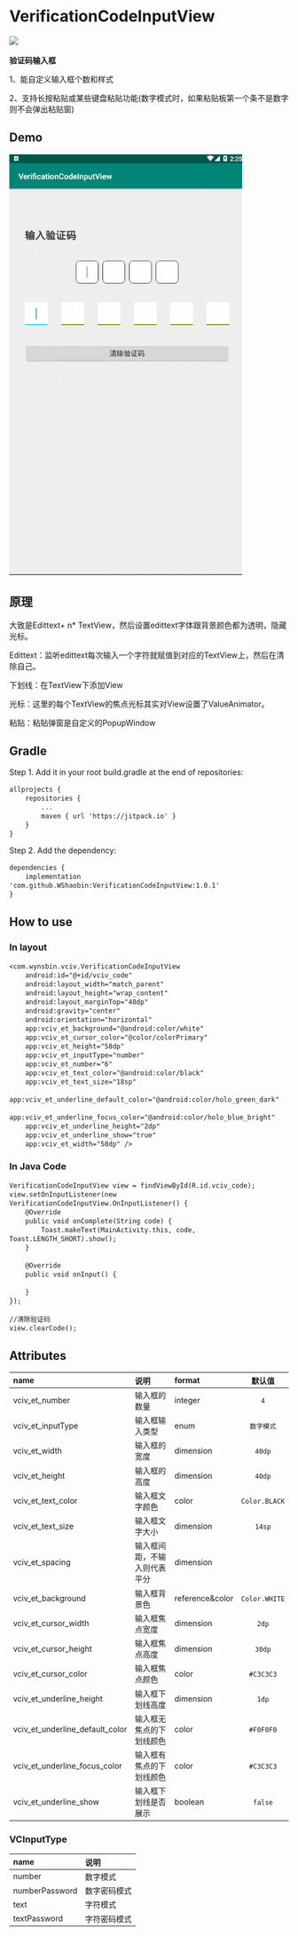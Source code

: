 # VerificationCodeInputView

[![](https://jitpack.io/v/WShaobin/VerificationCodeInputView.svg)](https://jitpack.io/#WShaobin/VerificationCodeInputView)

**验证码输入框**

1、能自定义输入框个数和样式

2、支持长按粘贴或某些键盘粘贴功能(数字模式时，如果粘贴板第一个条不是数字则不会弹出粘贴窗)

## Demo

![](https://github.com/WShaobin/VerificationCodeInputView/blob/master/gif/GIF.gif)

## 原理

大致是Edittext+ n* TextView，然后设置edittext字体跟背景颜色都为透明，隐藏光标。

Edittext：监听edittext每次输入一个字符就赋值到对应的TextView上，然后在清除自己。

下划线：在TextView下添加View

光标：这里的每个TextView的焦点光标其实对View设置了ValueAnimator。

粘贴：粘贴弹窗是自定义的PopupWindow

## Gradle

Step 1. Add it in your root build.gradle at the end of repositories:

```
allprojects {
	repositories {
		...
		maven { url 'https://jitpack.io' }
	}
}
```

Step 2. Add the dependency:

```
dependencies {
    implementation 'com.github.WShaobin:VerificationCodeInputView:1.0.1'
}
```


## How to use

### In layout

```
<com.wynsbin.vciv.VerificationCodeInputView
    android:id="@+id/vciv_code"
    android:layout_width="match_parent"
    android:layout_height="wrap_content"
    android:layout_marginTop="48dp"
    android:gravity="center"
    android:orientation="horizontal"
    app:vciv_et_background="@android:color/white"
    app:vciv_et_cursor_color="@color/colorPrimary"
    app:vciv_et_height="58dp"
    app:vciv_et_inputType="number"
    app:vciv_et_number="6"
    app:vciv_et_text_color="@android:color/black"
    app:vciv_et_text_size="18sp"
    app:vciv_et_underline_default_color="@android:color/holo_green_dark"
    app:vciv_et_underline_focus_color="@android:color/holo_blue_bright"
    app:vciv_et_underline_height="2dp"
    app:vciv_et_underline_show="true"
    app:vciv_et_width="58dp" />
```

### In Java Code

```
VerificationCodeInputView view = findViewById(R.id.vciv_code);
view.setOnInputListener(new VerificationCodeInputView.OnInputListener() {
    @Override
    public void onComplete(String code) {
        Toast.makeText(MainActivity.this, code, Toast.LENGTH_SHORT).show();
    }

    @Override
    public void onInput() {

    }
});

//清除验证码
view.clearCode();
```

## Attributes

|name|说明|format|默认值|
|:--|:--|:--|:--:|
|vciv_et_number|输入框的数量|integer|```4```|
|vciv_et_inputType|输入框输入类型|enum|```数字模式```|
|vciv_et_width|输入框的宽度|dimension|```40dp```|
|vciv_et_height|输入框的高度|dimension|```40dp```|
|vciv_et_text_color|输入框文字颜色|color|```Color.BLACK```|
|vciv_et_text_size|输入框文字大小|dimension|```14sp```|
|vciv_et_spacing|输入框间距，不输入则代表平分|dimension|``` ```|
|vciv_et_background|输入框背景色|reference&color|```Color.WHITE```|
|vciv_et_cursor_width|输入框焦点宽度|dimension|```2dp```|
|vciv_et_cursor_height|输入框焦点高度|dimension|```30dp```|
|vciv_et_cursor_color|输入框焦点颜色|color|```#C3C3C3```|
|vciv_et_underline_height|输入框下划线高度|dimension|```1dp```|
|vciv_et_underline_default_color|输入框无焦点的下划线颜色|color|```#F0F0F0```|
|vciv_et_underline_focus_color|输入框有焦点的下划线颜色|color|```#C3C3C3```|
|vciv_et_underline_show|输入框下划线是否展示|boolean|```false```|

### VCInputType

|name|说明
|:--|:--|
|number|数字模式|
|numberPassword|数字密码模式|
|text|字符模式|
|textPassword|字符密码模式|
